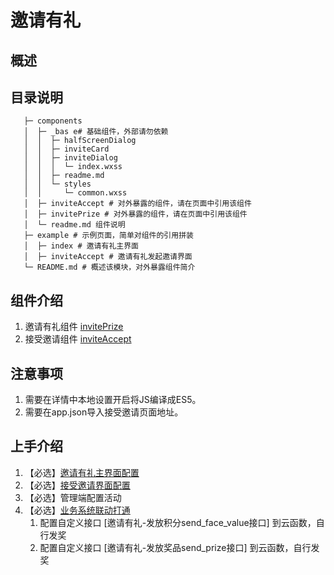 # 邀请有礼

## 概述

## 目录说明

```
   ├─ components 
   │  ├─ _bas e# 基础组件，外部请勿依赖
   │  │  ├─ halfScreenDialog
   │  │  ├─ inviteCard
   │  │  ├─ inviteDialog
   │  │  │  └─ index.wxss
   │  │  ├─ readme.md
   │  │  └─ styles
   │  │     └─ common.wxss
   │  ├─ inviteAccept # 对外暴露的组件，请在页面中引用该组件
   │  ├─ invitePrize # 对外暴露的组件，请在页面中引用该组件
   │  └─ readme.md 组件说明
   ├─ example # 示例页面，简单对组件的引用拼装
   │  ├─ index # 邀请有礼主界面
   │  ├─ inviteAccept # 邀请有礼发起邀请界面
   └─ README.md # 概述该模块，对外暴露组件简介
```

## 组件介绍

1. 邀请有礼组件 [invitePrize](./components/invitePrize/README.md)
2. 接受邀请组件 [inviteAccept](./components/inviteAccept/README.md)

## 注意事项

1. 需要在详情中本地设置开启将JS编译成ES5。
2. 需要在app.json导入接受邀请页面地址。

## 上手介绍

1. 【必选】[邀请有礼主界面配置](./components/invitePrize)
2. 【必选】[接受邀请界面配置](./components/inviteAccept)
3. 【必选】管理端配置活动
4. 【必选】[业务系统联动打通](https://github.com/TencentCloudBase-PageModule/invite-new-user/tree/master/docs/diy.md)
   1. 配置自定义接口 [邀请有礼-发放积分send_face_value接口] 到云函数，自行发奖
   2. 配置自定义接口 [邀请有礼-发放奖品send_prize接口] 到云函数，自行发奖

